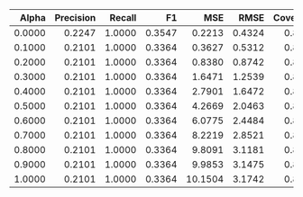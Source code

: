 |   Alpha |   Precision |   Recall |     F1 |     MSE |   RMSE |   Coverage |   Diversity |
|--------:|------------:|---------:|-------:|--------:|-------:|-----------:|------------:|
|  0.0000 |      0.2247 |   1.0000 | 0.3547 |  0.2213 | 0.4324 |     0.8500 |      0.9531 |
|  0.1000 |      0.2101 |   1.0000 | 0.3364 |  0.3627 | 0.5312 |     0.8500 |      0.9531 |
|  0.2000 |      0.2101 |   1.0000 | 0.3364 |  0.8380 | 0.8742 |     0.8500 |      0.9531 |
|  0.3000 |      0.2101 |   1.0000 | 0.3364 |  1.6471 | 1.2539 |     0.8500 |      0.9531 |
|  0.4000 |      0.2101 |   1.0000 | 0.3364 |  2.7901 | 1.6472 |     0.8500 |      0.9531 |
|  0.5000 |      0.2101 |   1.0000 | 0.3364 |  4.2669 | 2.0463 |     0.8500 |      0.9531 |
|  0.6000 |      0.2101 |   1.0000 | 0.3364 |  6.0775 | 2.4484 |     0.8500 |      0.9531 |
|  0.7000 |      0.2101 |   1.0000 | 0.3364 |  8.2219 | 2.8521 |     0.8500 |      0.9531 |
|  0.8000 |      0.2101 |   1.0000 | 0.3364 |  9.8091 | 3.1181 |     0.8500 |      0.9531 |
|  0.9000 |      0.2101 |   1.0000 | 0.3364 |  9.9853 | 3.1475 |     0.8500 |      0.9531 |
|  1.0000 |      0.2101 |   1.0000 | 0.3364 | 10.1504 | 3.1742 |     0.8500 |      0.9531 |